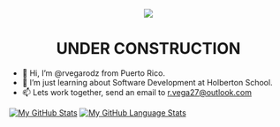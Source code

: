 <div align=center>

![](https://media.giphy.com/media/ck5P0ZO7Kmr6IeLFuF/giphy.gif)
# UNDER CONSTRUCTION

<div align="left">

- 👋 Hi, I’m @rvegarodz from Puerto Rico.
- 👀 I’m just learning about Software Development at Holberton School.
- 📫 Lets work together, send an email to r.vega27@outlook.com

[![My GitHub Stats](https://github-readme-stats.vercel.app/api/?username=rvegarodz&count_private=true&theme=tokyonight&showicons=true)]()
[![My GitHub Language Stats](https://github-readme-stats.vercel.app/api/top-langs/?username=rvegarodz&langs_count=5&theme=tokyonight)]()

</div>

<!---
rvegarodz/rvegarodz is a ✨ special ✨ repository because its `README.md` (this file) appears on your GitHub profile.
You can click the Preview link to take a look at your changes.
--->
